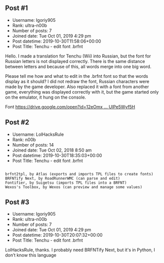 ## Post #1
- Username: Igoriy905
- Rank: ultra-n00b
- Number of posts: 7
- Joined date: Tue Oct 01, 2019 4:29 pm
- Post datetime: 2019-10-30T11:58:06+00:00
- Post Title: Tenchu - edit font .brfnt

Hello. I made a translation for Tenchu (Wii) into Russian, but the font for Russian letters is not displayed correctly. There is the same distance between letters and because of this, all words merge into one big word.
[](https://fastpic.ru/view/91/2019/1030/93012fa2d25a0e7192bcaa66435cf374.jpg.html)

Please tell me how and what to edit in the .brfnt font so that the words display as it should?
I did not redraw the font, Russian characters were made by the game developer.
Also replaced it with a font from another game, everything was displayed correctly with it, but the game started only on the emulator, it hung on the console.

Font
[https://drive.google.com/open?id=12eOmx ... UlPe5Wyf5H](https://drive.google.com/open?id=12eOmx8J2YRlEb-Yk0aTQ5yUlPe5Wyf5H)
## Post #2
- Username: LolHacksRule
- Rank: n00b
- Number of posts: 14
- Joined date: Tue Oct 02, 2018 8:50 am
- Post datetime: 2019-10-30T18:35:03+00:00
- Post Title: Tenchu - edit font .brfnt

```

brfnt2tpl, by Atlas (exports and imports TPL files to create fonts)
BRFNTify Next, by RoadRunnerWMC (can parse and edit)
Fontifier, by Suigetsu (imports TPL files into a BRFNT)
Wexos's Toolbox, by Wexos (can preview and manage some values)
```
## Post #3
- Username: Igoriy905
- Rank: ultra-n00b
- Number of posts: 7
- Joined date: Tue Oct 01, 2019 4:29 pm
- Post datetime: 2019-10-30T20:07:32+00:00
- Post Title: Tenchu - edit font .brfnt

LolHacksRule, thanks. I probably need BRFNTify Next, but it's in Python, I don’t know this language
